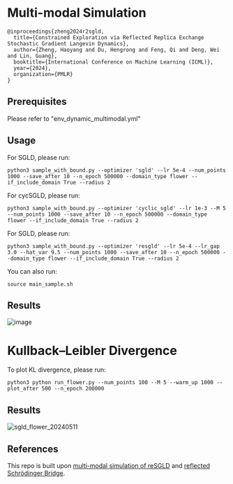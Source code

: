 # Multi-modal Simulation

```
@inproceedings{zheng2024r2sgld,
  title={Constrained Exploration via Reflected Replica Exchange Stochastic Gradient Langevin Dynamics},
  author={Zheng, Haoyang and Du, Hengrong and Feng, Qi and Deng, Wei and Lin, Guang},
  booktitle={International Conference on Machine Learning (ICML)},
  year={2024},
  organization={PMLR}
}
```

## Prerequisites
Please refer to "env_dynamic_multimodal.yml" 

## Usage
For SGLD, please run:
```
python3 sample_with_bound.py --optimizer 'sgld' --lr 5e-4 --num_points 1000 --save_after 10 --n_epoch 500000 --domain_type flower --if_include_domain True --radius 2
```

For cycSGLD, please run:
```
python3 sample_with_bound.py --optimizer 'cyclic_sgld' --lr 1e-3 --M 5 --num_points 1000 --save_after 10 --n_epoch 500000 --domain_type flower --if_include_domain True --radius 2
```

For SGLD, please run:
```
python3 sample_with_bound.py --optimizer 'resgld' --lr 5e-4 --lr_gap 3.0 --hat_var 9.5 --num_points 1000 --save_after 10 --n_epoch 500000 --domain_type flower --if_include_domain True --radius 2
```

You can also run:
```
source main_sample.sh
```

## Results
![image](https://github.com/haoyangzheng1996/r2SGLD/assets/38525155/ae2cd676-136b-4a30-a0dc-0250f83c0b2b)

# Kullback–Leibler Divergence
To plot KL divergence, please run:
```
python3 python run_flower.py --num_points 100 --M 5 --warm_up 1000 --plot_after 500 --n_epoch 200000
```

## Results
![sgld_flower_20240511](https://github.com/haoyangzheng1996/r2SGLD/assets/38525155/9b89d6e0-081a-4c64-9795-e443afd756f5)



## References
This repo is built upon [multi-modal simulation of reSGLD](https://github.com/WayneDW/Variance_Reduced_Replica_Exchange_SGMCMC/tree/main) and [reflected Schrödinger Bridge](https://arxiv.org/abs/2401.03228).

